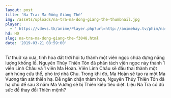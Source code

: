```yaml
---
layout: post
title: 'Na Tra: Ma Đồng Giáng Thế'
img: /assets/uploads/na-tra-ma-dong-giang-the-thumbnail.jpg
player:
  - ' https://vdevs.tk/anime/Player.php?url=http://animehay.tv/phim/na-tra-ma-dong-giang-the-tap-full-e91125.html'
hd: HD
slug: na-tra-ma-dong-giang-the-f3048.html
date: '2019-03-21 08:59:00'
---
```

Từ thuở xa xưa, tinh hoa đất trời hội tụ thành một viên ngọc chứa đựng năng lượng khổng lồ. Nguyên Thủy Thiên Tôn đã phân tách viên ngọc này thành 1 viên Linh Châu và 1 viên Ma Hoàn. Viên Linh Châu sẽ đầu thai thành một anh hùng cứu thế, phò trợ nhà Chu. Trong khi đó, Ma Hoàn sẽ tạo ra một Ma Vương tàn sát thiên hạ. Để ngăn chặn thảm họa, Nguyên Thủy Thiên Tôn đã hạ chú để sau 3 năm Ma Vương sẽ bị Thiên kiếp tiêu diệt. Liệu Na Tra có đủ sức để thay đổi Thiên mệnh?
